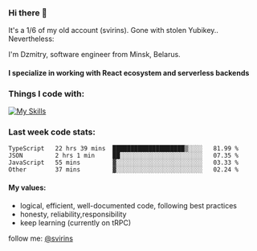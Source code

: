 ### Hi there 👋 

It's a 1/6 of my old account (svirins). Gone with stolen Yubikey.. Nevertheless:

<article class="markdown-body entry-content container-lg f5" itemprop="text">

I'm Dzmitry, software engineer from Minsk, Belarus. 

#### I specialize in working with React ecosystem and serverless backends

### [](#things-i-code-with)Things I code with:
  
[![My Skills](https://skillicons.dev/icons?i=apollo,aws,docker,emotion,express,figma,firebase,js,gcp,graphql,jest,linux,mongodb,mysql,nextjs,postgres,prisma,react,supabase,tailwind,ts&perline=9)](https://skillicons.dev)
  
### [](#WakaTime)Last week code stats:

<!--START_SECTION:waka-->

```text
TypeScript   22 hrs 39 mins  ████████████████████▒░░░░   81.99 %
JSON         2 hrs 1 min     ██░░░░░░░░░░░░░░░░░░░░░░░   07.35 %
JavaScript   55 mins         ▓░░░░░░░░░░░░░░░░░░░░░░░░   03.33 %
Other        37 mins         ▓░░░░░░░░░░░░░░░░░░░░░░░░   02.24 %
```

<!--END_SECTION:waka-->

#### [](#my-values)My values:

*   logical, efficient, well-documented code, following best practices
*   honesty, reliability,responsibility
*   keep learning (currently on tRPC)
  
  

follow me: [@svirins](https://www.twitter.com/svirins)

</article>
